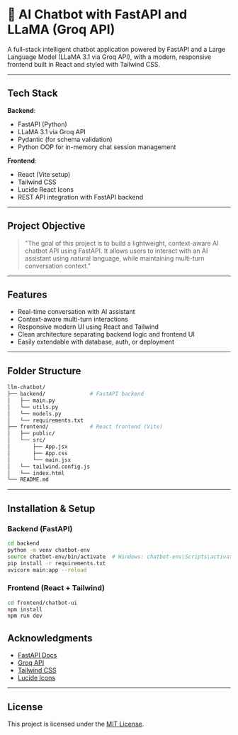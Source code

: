 # 🤖 AI Chatbot with FastAPI and LLaMA (Groq API)


A full-stack intelligent chatbot application powered by FastAPI and a Large Language Model (LLaMA 3.1 via Groq API), with a modern, responsive frontend built in React and styled with Tailwind CSS.

---

## Tech Stack

**Backend**:

* FastAPI (Python)
* LLaMA 3.1 via Groq API
* Pydantic (for schema validation)
* Python OOP for in-memory chat session management

**Frontend**:

* React (Vite setup)
* Tailwind CSS
* Lucide React Icons
* REST API integration with FastAPI backend

---

## Project Objective

> "The goal of this project is to build a lightweight, context-aware AI chatbot API using FastAPI. It allows users to interact with an AI assistant using natural language, while maintaining multi-turn conversation context."


---

## Features

* Real-time conversation with AI assistant
* Context-aware multi-turn interactions
* Responsive modern UI using React and Tailwind
* Clean architecture separating backend logic and frontend UI
* Easily extendable with database, auth, or deployment

---

## Folder Structure

```bash
llm-chatbot/
├── backend/              # FastAPI backend
│   ├── main.py
│   └── utils.py
│   └── models.py
│   └── requirements.txt
├── frontend/             # React frontend (Vite)
│   ├── public/
│   └── src/
│       ├── App.jsx
│       ├── App.css
│       └── main.jsx
│   └── tailwind.config.js
│   └── index.html
└── README.md
```

---

## Installation & Setup

### Backend (FastAPI)

```bash
cd backend
python -m venv chatbot-env
source chatbot-env/bin/activate  # Windows: chatbot-env\Scripts\activate
pip install -r requirements.txt
uvicorn main:app --reload
```

### Frontend (React + Tailwind)

```bash
cd frontend/chatbot-ui
npm install
npm run dev
```

## Acknowledgments

* [FastAPI Docs](https://fastapi.tiangolo.com/)
* [Groq API](https://console.groq.com/)
* [Tailwind CSS](https://tailwindcss.com/)
* [Lucide Icons](https://lucide.dev/)

---

## License

This project is licensed under the [MIT License](LICENSE).


